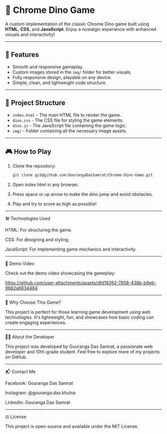 # 🦖 Chrome Dino Game  
A custom implementation of the classic Chrome Dino game built using **HTML**, **CSS**, and **JavaScript**. Enjoy a nostalgic experience with enhanced visuals and interactivity!

---

## 🚀 Features  
- Smooth and responsive gameplay.  
- Custom images stored in the `img/` folder for better visuals.  
- Fully responsive design, playable on any device.  
- Simple, clean, and lightweight code structure.  

---

## 📂 Project Structure  
- `index.html` - The main HTML file to render the game.  
- `dino.css` - The CSS file for styling the game elements.  
- `dino.js` - The JavaScript file containing the game logic.  
- `img/` - Folder containing all the necessary image assets.  

---

## 🎮 How to Play  
1. Clone the repository:  
   ```bash  
   git clone git@github.com:GourangaDasSamrat/Chrome-Dino-Game.git

2. Open index.html in any browser.


3. Press space or up arrow to make the dino jump and avoid obstacles.


4. Play and try to score as high as possible!




---

🛠️ Technologies Used

HTML: For structuring the game.

CSS: For designing and styling.

JavaScript: For implementing game mechanics and interactivity.



---

🎥 Demo Video

Check out the demo video showcasing the gameplay: 

https://github.com/user-attachments/assets/dfd19262-7858-438b-b8eb-9682a6834484




---

🌟 Why Choose This Game?

This project is perfect for those learning game development using web technologies. It's lightweight, fun, and showcases how basic coding can create engaging experiences.


---

🧑‍💻 About the Developer

This project was developed by Gouranga Das Samrat, a passionate web developer and 10th-grade student.
Feel free to explore more of my projects on GitHub.


---

📬 Contact Me

Facebook: Gouranga Das Samrat

Instagram: @gouranga.das.khulna

LinkedIn: Gouranga Das Samrat



---

⚖️ License

This project is open-source and available under the MIT License.



